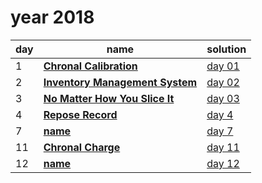 # year 2018

| day | name | solution |
| --- | --- | --- |
|  1 | **[Chronal Calibration](https://adventofcode.com/2018/day/1)** | [day 01](/aoc/src/bin/aoc2018/aoc2018_01.rs) |
|  2 | **[Inventory Management System](https://adventofcode.com/2018/day/2)** | [day 02](/aoc/src/bin/aoc2018/aoc2018_02.rs) |
|  3 | **[No Matter How You Slice It](https://adventofcode.com/2018/day/3)** | [day 03](/aoc/src/bin/aoc2018/aoc2018_03.rs) |
|  4 | **[Repose Record](https://adventofcode.com/2018/day/04)** | [day  4](/aoc/src/bin/aoc2018/aoc2018_04.rs) |
|  7 | **[name](https://adventofcode.com/2018/day/07)** | [day  7](/aoc/src/bin/aoc2018/aoc2018_07.rs) |
| 11 | **[Chronal Charge](https://adventofcode.com/2018/day/11)** | [day 11](/aoc/src/bin/aoc2018/aoc2018_11.rs) |
| 12 | **[name](https://adventofcode.com/2018/day/12)** | [day 12](/aoc/src/bin/aoc2018/aoc2018_12.rs) |
